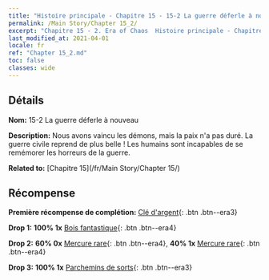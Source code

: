 ```yaml
---
title: "Histoire principale - Chapitre 15 - 15-2 La guerre déferle à nouveau"
permalink: /Main Story/Chapter 15_2/
excerpt: "Chapitre 15 - 2. Era of Chaos  Histoire principale - Chapitre 15_2. 15-2 La guerre déferle à nouveau"
last_modified_at: 2021-04-01
locale: fr
ref: "Chapter 15_2.md"
toc: false
classes: wide
---
```


## Détails

 **Nom:** 15-2 La guerre déferle à nouveau

 **Description:** Nous avons vaincu les démons, mais la paix n'a pas duré. La guerre civile reprend de plus belle ! Les humains sont incapables de se remémorer les horreurs de la guerre.

 **Related to:** [Chapitre 15](/fr/Main Story/Chapter 15/)

## Récompense

 **Première récompense de complétion:** [Clé d'argent](/fr/Items/con_693/){: .btn .btn--era3}

 **Drop 1:** **100% 1x** [Bois fantastique](/fr/Items/mat_48/){: .btn .btn--era4}

 **Drop 2:** **60% 0x** [Mercure rare](/fr/Items/mat_42/){: .btn .btn--era4}, **40% 1x** [Mercure rare](/fr/Items/mat_42/){: .btn .btn--era4}

 **Drop 3:** **100% 1x** [Parchemins de sorts](/fr/Items/con_694/){: .btn .btn--era3}

